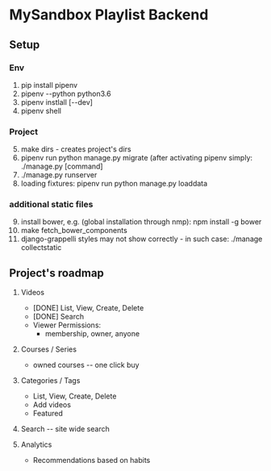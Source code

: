 # MySandbox Playlist Backend

## Setup

### Env
1. pip install pipenv
2. pipenv --python python3.6
3. pipenv instlall [--dev]
4. pipenv shell

### Project
5. make dirs - creates project's dirs
6. pipenv run python manage.py migrate (after activating pipenv simply: ./manage.py [command]
7. ./manage.py runserver
8. loading fixtures: pipenv run python manage.py loaddata

### additional static files
9. install bower, e.g. (global installation through nmp): npm install -g bower
10. make fetch_bower_components
11. django-grappelli styles may not show correctly - in such case: ./manage collectstatic

## Project's roadmap
1. Videos
    - [DONE] List, View, Create, Delete
    - [DONE] Search
    - Viewer Permissions:
        - membership, owner, anyone
        
2. Courses / Series
    - owned courses -- one click buy

3. Categories / Tags
    - List, View, Create, Delete
    - Add videos
    - Featured

4. Search -- site wide search

5. Analytics
    - Recommendations based on habits